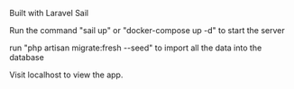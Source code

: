 <p>Built with Laravel Sail</p>
<p>Run the command "sail up" or "docker-compose up -d" to start the server</p>
<p>run "php artisan migrate:fresh --seed" to import all the data into the database</p>
<p>Visit localhost to view the app.</p>
